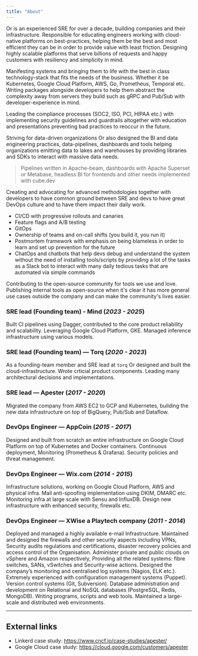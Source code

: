 ```yaml
---
title: "About"
---
```


Or is an experienced SRE for over a decade, building companies and their infrastructure.
Responsible for educating engineers working with cloud-native platforms on best-practices,
helping them be the best and most efficient they can be in order to provide value with least friction.
Designing highly scalable platforms that serve billions of requests and happy customers with resiliency and simplicity in mind.

Manifesting systems and bringing them to life with the best in class technology-stack that fits the needs of the business.
Whether it be Kubernetes, Google Cloud Platform, AWS, Go, Prometheus, Temporal etc.
Writing packages alongside developers to help them abstract the complexity away from servers they build
such as gRPC and Pub/Sub with developer-experience in mind.

Leading the compliance processes (SOC2, ISO, PCI, HIPAA etc.) with implementing security guidelines and guardrails altogether
with education and presentations preventing bad practices to reoccur in the future.

Striving for data-driven organizations Or also designed the BI and data engineering practices, data-pipelines, dashboards
and tools helping organizations emitting data to lakes and warehouses by providing libraries and SDKs to interact with massive data needs.
> Pipelines written in Apache-beam, dashboards with Apache Superset or Metabase, headless BI for frontends and other needs implemented with cube.dev

Creating and advocating for advanced methodologies together with developers to have common ground between SRE and devs 
to have great DevOps culture and to have them impact their daily work.
- CI/CD with progressive rollouts and canaries
- Feature flags and A/B testing
- GitOps
- Ownership of teams and on-call shifts (you build it, you run it)
- Postmortem framework with emphasis on being blameless in order to learn and set up prevention for the future
- ChatOps and chatbots that help devs debug and understand the system without the need of installing tools/scripts by providing a lot of the tasks as a Slack bot to interact with many daily tedious tasks that are automated via simple commands

Contributing to the open-source community for tools we use and love.
Publishing internal tools as open-source when it's clear it has more general use cases outside the company and can make the community's lives easier.

### SRE lead (Founding team) - Mind (*2023 - 2025*)
Built CI pipelines using Dagger, contributed to the core product reliability and scalability. Leveraging Google Cloud Platform, GKE.
Managed inference infrastructure using various models.

### SRE lead (Founding team) — Torq (*2020 - 2023*)
As a founding-team member and SRE lead at `torq` Or designed and built the
cloud-infrastructure. Wrote crticial product components. Leading many architectural decisions and implementations.

### SRE lead — Apester (*2017 - 2020*)
Migrated the company from AWS EC2 to GCP and Kubernetes, building the new data infrastructure on top of BigQuery, Pub/Sub and Dataflow.

### DevOps Engineer — AppCoin (*2015 - 2017*)
Designed and built from scratch an entire infrastructure on Google Cloud Platform on top of Kubernetes and Docker containers.
Continuous deployment, Monitoring (Prometheus & Grafana). Security policies and threat management.

### DevOps Engineer — Wix.com (*2014 - 2015*)
Infrastructure solutions, working on Google Cloud Platform, AWS and physical infra.
Mail anti-spoofing implementation using DKIM, DMARC etc. Monitoring infra at large scale with Sensu and InfluxDB.
Design new infrastructure with enhanced security, firewalls etc.

### DevOps Engineer — XWise a Playtech company (*2011 - 2014*)
Deployed and managed a highly available e-mail Infrastructure.
Maintained and designed the firewalls and other security aspects including VPNs, Security audits regulations and certifications, disaster recovery policies and access control of the Organisation.
Administer private and public clouds on vSphere and Amazon respectively, Providing all the related systems: fibre switches, SANs, vSwitches and Security-wise actions.
Designed the company’s monitoring and centralised log systems (Nagios, ELK etc.).
Extremely experienced with configuration management systems (Puppet).
Version control systems (Git, Subversion).
Database administration and development on Relational and NoSQL databases (PostgreSQL, Redis, MongoDB).
Writing programs, scripts and web tools.
Maintained a large-scale and distributed web environments.

---
## External links

- Linkerd case study: https://www.cncf.io/case-studies/apester/
- Google Cloud case study: https://cloud.google.com/customers/apester
